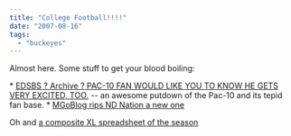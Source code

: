 ```yaml
---
title: "College Football!!!!"
date: "2007-08-16"
tags: 
  - "buckeyes"
---
```


Almost here. Some stuff to get your blood boiling:

\* [EDSBS ? Archive ? PAC-10 FAN WOULD LIKE YOU TO KNOW HE GETS VERY EXCITED, TOO.](http://www.everydayshouldbesaturday.com/?p=3728 "EDSBS ? Archive ? PAC-10 FAN WOULD LIKE YOU TO KNOW HE GETS VERY EXCITED, TOO.") -- an awesome putdown of the Pac-10 and its tepid fan base. \* [MGoBlog rips ND Nation a new one](http://mgoblog.blogspot.com/2007/08/38-fiction.html)

Oh and [a composite XL spreadsheet of the season](http://www.cobrabrigade.com/2007/08/you_want_a_ncaa_football_sched.php)
